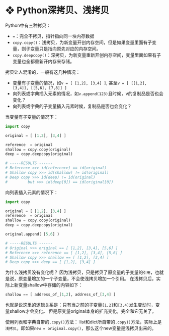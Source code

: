 # ❖ Python深拷贝、浅拷贝

Python中有三种拷贝：
- `=`：完全不拷贝，指针指向同一块内存数据
- `copy.copy()`：浅拷贝，为新变量开创内存空间，但是如果变量里面有子变量，则子变量只是指向原先对应的内存空间。
- `copy.deepcopy()`：深拷贝，为新变量重新开创内存空间，变量里面如果有子变量也全都重新开内存来存储。

拷贝让人混淆的，一般有这几种情况：
- 变量有子变量的情况，如`v = [ [1,2], [3,4] ]`, 甚至`v = [ [[1,2], [3,4]], [[5,6], [7,8]] ]`
- 向列表或字典插入元素的情况，如`v.append(123)`且时候，v的复制品是否也会变化？
- 向列表或字典的子变量插入元素时候，复制品是否也会变化？


当变量有子变量的情况下：
```py
import copy

original = [ [1,2], [3,4] ]

reference  = original
shallow = copy.copy(original) 
deep = copy.deepcopy(original) 

# -----RESULTS ------
# Reference >>> id(reference) == id(original)
# Shallow copy >>> id(shallow) != id(original)
# Deep copy >>> id(deep) != id(original)
#         but >>> id(deep[0]) == id(original[0])
```


向列表插入元素的情况下：
```py
import copy

original = [ [1,2], [3,4] ]
reference  = original
shallow = copy.copy(original) 
deep = copy.deepcopy(original) 

original.append( [5,6] )

# -----RESULTS ------
# Original >>> original == [ [1,2], [3,4], [5,6] ]
# Reference >>> reference == [ [1,2], [3,4], [5,6] ]
# Shallow copy >>> shallow == [ [1,2], [3,4] ]
# Deep copy >>> deep == [ [1,2], [3,4] ]
```

为什么浅拷贝没有变化呢？
因为浅拷贝，只是拷贝了原变量的子变量的`引用`，也就是说，原变量增加的一个子变量，不会使浅拷贝增加一个引用。
在浅拷贝后，实际上新变量shallow中存储的内容如下：
```py
shallow == [ address_of_[1,2], address_of_[3,4] ]
```
也就是说这里的逻辑关系是：只有当之前的子变量`[1,2]`和`[3,4]`发生变动时，变量shallow才会变化。
但是原变量original本身的扩充变化，完全和它无关了。


使用列表和字典自带的`.copy()`方法：
list和dict所自带的`.copy()`方法，实际上是`浅拷贝`。即如果`new = original.copy()`，那么这个new变量是浅拷贝出来的。